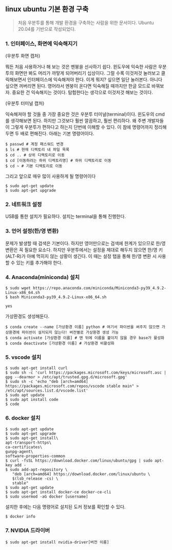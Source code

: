 ## linux ubuntu 기본 환경 구축

> 처음 우분투를 통해 개발 환경을 구축하는 사람을 위한 문서이다. Ubuntu 20.04를 기반으로 작성되었다. 

### 1. 인터페이스, 화면에 익숙해지기

(우분투 화면 캡처)

뭐든 처음 사용하거나 해 보는 것은 멘붕을 선사하기 쉽다. 윈도우에 익숙한 사람은 우분투의 화면만 봐도 머리가 까맣게 되어버리기 십상이다. 그럴 수록 이것저것 눌러보고 클릭해보면서 인터페이스에 익숙해져야 한다. 이게 뭐지? 싶으면 일단 눌러본다. 아니다 싶으면 꺼버리면 된다. 영어라서 멘붕이 온다면 익숙해질 때까지만 한글 모드로 바꿔보자.  중요한 건 익숙해지는 것이다. 탐험한다는 생각으로 이것저것 해보는 것이다. 

 (우분투 터미널 캡처)

익숙해져야 할 것들 중 가장 중요한 것은 우분투 터미널(terminal)이다. 윈도우의 cmd를 생각해보면 된다. 하지만 그것보다 훨씬 깔끔하고, 훨씬 편리하다. 왜 주변 개발자들이 그렇게 우분투가 편하다고 하는지 단번에 이해할 수 있다. 이 참에 명령어까지 정리해두면 두 배로 편해진다. 아래는 기본 명령어이다. 

```shell
$ passwd # 계정 패스워드 변경
$ ls # 현재 디렉토리 내 파일 목록
$ cd .. # 상위 디렉토리로 이동
$ cd [이동하려는 하위 디렉토리명] # 하위 디렉토리로 이동
$ cd ~ # 기본 디렉토리로 이동
```

그리고 앞으로 매우 많이 사용하게 될 명령어이다

```shell
$ sudo apt-get update
$ sudo apt-get upgrade
```



### 2. 네트워크 설정

USB를 통한 설치가 필요하다. 설치는 terminal을 통해 진행한다. 



### 3. 언어 설정(한/영 변환)

문제가 발생할 때 검색은 기본이다. 하지만 영어만으로는 검색에 한계가 있으므로 한/영 변환은 꼭 필요한 요소다. 하지만 우분투에서는 설정을 제대로 해두지 않으면 한/영 키(ALT-R)가 아예 먹히지 않는 상황이 생긴다. 이 때는 설정 탭을 통해 한/영 변환 시 사용할 수 있는 키를 추가해야 한다. 



### 4. Anaconda(miniconda) 설치

```shell
$ sudo wget https://repo.anaconda.com/miniconda/Miniconda3-py39_4.9.2-Linux-x86_64.sh
$ bash Miniconda3-py39_4.9.2-Linux-x86_64.sh

yes
```

가상환경도 생성해둔다. 

```shell
$ conda create --name [가상환경 이름] python # 여기서 파이썬을 써주지 않으면 가상환경에 파이썬이 설치되지 않는다! 버전별로 가상환경 생성 가능
$ conda activate [가상환경 이름] # 맨 뒤에 이름을 붙이지 않을 경우 base가 활성화
$ conda deactivate [가상환경 이름] # 가상환경 비활성화
```



### 5. vscode 설치

```shell
$ sudo apt-get install curl
$ sudo sh -c 'curl https://packages.microsoft.com/keys/microsoft.asc | gpg --dearmor > /etc/apt/trusted.gpg.d/microsoft.gpg'
$ sudo sh -c 'echo "deb [arch=amd64] https://packages.microsoft.com/repos/vscode stable main" > /etc/apt/sources.list.d/vscode.list'
$ sudo apt update
$ sudo apt install code 
$ code 
```



### 6. docker 설치

```shell
$ sudo apt-get update
$ sudo apt-get upgrade
$ sudo apt-get install\
apt-transport-https\
ca-certificates\
gunpg-agent\
software-properties-common
$ curl -fsSL https://download.docker.com/linux/ubuntu/gpg | sudo apt-key add -
$ sudo add-apt-repository \
   "deb [arch=amd64] https://download.docker.com/linux/ubuntu \
   $(lsb_release -cs) \
   stable"
$ sudo apt-get update
$ sudo apt-get install docker-ce docker-ce-cli
$ sudo usermod -aG docker [username]
```

설치한 후에는 다음 명령어로 설치된 도커 정보를 확인할 수 있다. 

```shell
$ docker info
```



### 7. NVIDIA 드라이버

```Shell
$ sudo apt-get install nvidia-driver[버전 이름]
```


